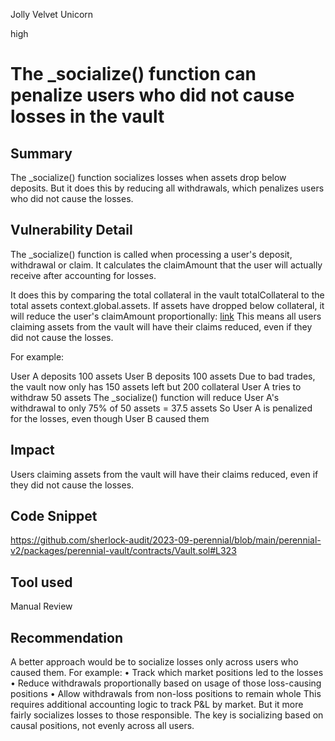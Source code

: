 Jolly Velvet Unicorn

high

# The _socialize() function can penalize users who did not cause losses in the vault
## Summary
The _socialize() function socializes losses when assets drop below deposits. But it does this by reducing all withdrawals, which penalizes users who did not cause the losses.
## Vulnerability Detail
The _socialize() function is called when processing a user's deposit, withdrawal or claim. It calculates the claimAmount that the user will actually receive after accounting for losses.

It does this by comparing the total collateral in the vault totalCollateral to the total assets context.global.assets. If assets have dropped below collateral, it will reduce the user's claimAmount proportionally: [link](https://github.com/sherlock-audit/2023-09-perennial/blob/main/perennial-v2/packages/perennial-vault/contracts/Vault.sol#L323)
This means all users claiming assets from the vault will have their claims reduced, even if they did not cause the losses.

For example:

User A deposits 100 assets
User B deposits 100 assets
Due to bad trades, the vault now only has 150 assets left but 200 collateral
User A tries to withdraw 50 assets
The _socialize() function will reduce User A's withdrawal to only 75% of 50 assets = 37.5 assets
So User A is penalized for the losses, even though User B caused them
## Impact
Users claiming assets from the vault will have their claims reduced, even if they did not cause the losses.
## Code Snippet
https://github.com/sherlock-audit/2023-09-perennial/blob/main/perennial-v2/packages/perennial-vault/contracts/Vault.sol#L323
## Tool used

Manual Review

## Recommendation
A better approach would be to socialize losses only across users who caused them. For example:
• Track which market positions led to the losses
• Reduce withdrawals proportionally based on usage of those loss-causing positions
• Allow withdrawals from non-loss positions to remain whole
This requires additional accounting logic to track P&L by market. But it more fairly socializes losses to those responsible.
The key is socializing based on causal positions, not evenly across all users.
